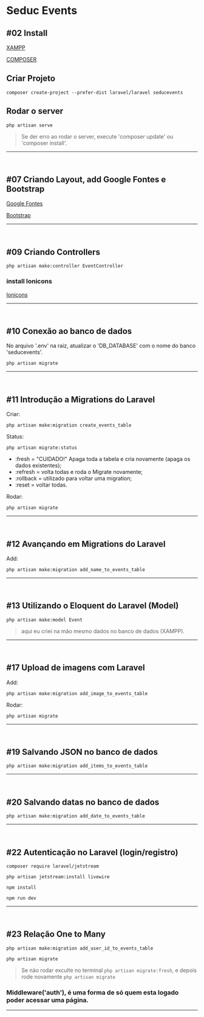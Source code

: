 # Seduc Events

## #02 Install

[XAMPP](https://www.apachefriends.org/pt_br/index.html)

[COMPOSER](https://getcomposer.org/)

## Criar Projeto

`composer create-project --prefer-dist laravel/laravel seducevents`

## Rodar o server

`php artisan serve`

>Se der erro ao rodar o server, execute 'composer update' ou 'composer install'.

<hr><br>

## #07 Criando Layout, add Google Fontes e Bootstrap

[Google Fontes](https://fonts.google.com/)

[Bootstrap](https://getbootstrap.com/)

<hr><br>

## #09 Criando Controllers

`php artisan make:controller EventController`

### install Ionicons

[Ionicons](https://ionic.io/ionicons/)

<hr><br>

## #10 Conexão ao banco de dados

No arquivo '.env' na raiz, atualizar o 'DB_DATABASE' com o nome do banco 'seducevents'.

`php artisan migrate`

<hr><br>

## #11 Introdução a Migrations do Laravel

Criar:

`php artisan make:migration create_events_table`

Status:

`php artisan migrate:status`

* :fresh = "CUIDADO!" Apaga toda a tabela e cria novamente (apaga os dados existentes);
* :refresh = volta todas e roda o Migrate novamente;
* :rollback = utilizado para voltar uma migration;
* :reset = voltar todas.

Rodar:

`php artisan migrate`

<hr><br>

## #12 Avançando em Migrations do Laravel

Add:

`php artisan make:migration add_name_to_events_table`

<hr><br>

## #13 Utilizando o Eloquent do Laravel (Model)

`php artisan make:model Event`

> aqui eu criei na mão mesmo dados no banco de dados (XAMPP).

<hr><br>

## #17 Upload de imagens com Laravel

Add:

`php artisan make:migration add_image_to_events_table`

Rodar:

`php artisan migrate`

<hr><br>

## #19 Salvando JSON no banco de dados

`php artisan make:migration add_items_to_events_table`

<hr><br>

## #20 Salvando datas no banco de dados

`php artisan make:migration add_date_to_events_table`

<hr><br>

## #22 Autenticação no Laravel (login/registro)

`composer require laravel/jetstream`

`php artisan jetstream:install livewire`

`npm install`

`npm run dev`

<hr><br>

## #23 Relação One to Many

`php artisan make:migration add_user_id_to_events_table`

`php artisan migrate`

>Se não rodar exculte no terminal `php artisan migrate:fresh`, e depois rode novamente `php artisan migrate`

### Middleware('auth'), é uma forma de só quem esta logado poder acessar uma página.

<hr><br>

